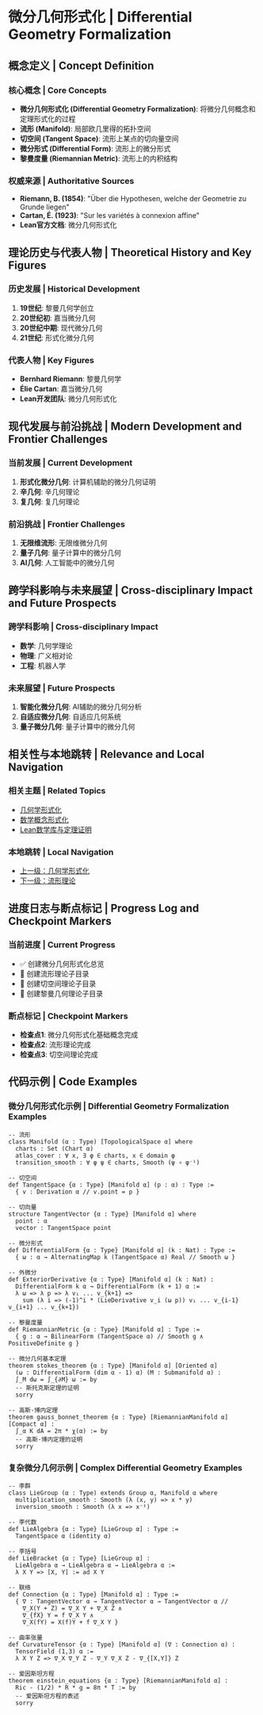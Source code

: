 # 微分几何形式化 | Differential Geometry Formalization

## 概念定义 | Concept Definition

### 核心概念 | Core Concepts

- **微分几何形式化 (Differential Geometry Formalization)**: 将微分几何概念和定理形式化的过程
- **流形 (Manifold)**: 局部欧几里得的拓扑空间
- **切空间 (Tangent Space)**: 流形上某点的切向量空间
- **微分形式 (Differential Form)**: 流形上的微分形式
- **黎曼度量 (Riemannian Metric)**: 流形上的内积结构

### 权威来源 | Authoritative Sources

- **Riemann, B. (1854)**: "Über die Hypothesen, welche der Geometrie zu Grunde liegen"
- **Cartan, É. (1923)**: "Sur les variétés à connexion affine"
- **Lean官方文档**: 微分几何形式化

## 理论历史与代表人物 | Theoretical History and Key Figures

### 历史发展 | Historical Development

1. **19世纪**: 黎曼几何学创立
2. **20世纪初**: 嘉当微分几何
3. **20世纪中期**: 现代微分几何
4. **21世纪**: 形式化微分几何

### 代表人物 | Key Figures

- **Bernhard Riemann**: 黎曼几何学
- **Élie Cartan**: 嘉当微分几何
- **Lean开发团队**: 微分几何形式化

## 现代发展与前沿挑战 | Modern Development and Frontier Challenges

### 当前发展 | Current Development

1. **形式化微分几何**: 计算机辅助的微分几何证明
2. **辛几何**: 辛几何理论
3. **复几何**: 复几何理论

### 前沿挑战 | Frontier Challenges

1. **无限维流形**: 无限维微分几何
2. **量子几何**: 量子计算中的微分几何
3. **AI几何**: 人工智能中的微分几何

## 跨学科影响与未来展望 | Cross-disciplinary Impact and Future Prospects

### 跨学科影响 | Cross-disciplinary Impact

- **数学**: 几何学理论
- **物理**: 广义相对论
- **工程**: 机器人学

### 未来展望 | Future Prospects

1. **智能化微分几何**: AI辅助的微分几何分析
2. **自适应微分几何**: 自适应几何系统
3. **量子微分几何**: 量子计算中的微分几何

## 相关性与本地跳转 | Relevance and Local Navigation

### 相关主题 | Related Topics

- [几何学形式化](../01-总览.md)
- [数学概念形式化](../../01-总览.md)
- [Lean数学库与定理证明](../../../01-总览.md)

### 本地跳转 | Local Navigation

- [上一级：几何学形式化](../01-总览.md)
- [下一级：流形理论](02-流形理论/01-总览.md)

## 进度日志与断点标记 | Progress Log and Checkpoint Markers

### 当前进度 | Current Progress

- ✅ 创建微分几何形式化总览
- 🔄 创建流形理论子目录
- 🔄 创建切空间理论子目录
- 🔄 创建黎曼几何理论子目录

### 断点标记 | Checkpoint Markers

- **检查点1**: 微分几何形式化基础概念完成
- **检查点2**: 流形理论完成
- **检查点3**: 切空间理论完成

## 代码示例 | Code Examples

### 微分几何形式化示例 | Differential Geometry Formalization Examples

```lean
-- 流形
class Manifold (α : Type) [TopologicalSpace α] where
  charts : Set (Chart α)
  atlas_cover : ∀ x, ∃ φ ∈ charts, x ∈ domain φ
  transition_smooth : ∀ φ ψ ∈ charts, Smooth (ψ ∘ φ⁻¹)

-- 切空间
def TangentSpace {α : Type} [Manifold α] (p : α) : Type :=
  { v : Derivation α // v.point = p }

-- 切向量
structure TangentVector {α : Type} [Manifold α] where
  point : α
  vector : TangentSpace point

-- 微分形式
def DifferentialForm {α : Type} [Manifold α] (k : Nat) : Type :=
  { ω : α → AlternatingMap k (TangentSpace α) Real // Smooth ω }

-- 外微分
def ExteriorDerivative {α : Type} [Manifold α] (k : Nat) :
  DifferentialForm k α → DifferentialForm (k + 1) α :=
  λ ω => λ p => λ v₁ ... v_{k+1} => 
    sum (λ i => (-1)^i * (LieDerivative v_i (ω p)) v₁ ... v_{i-1} v_{i+1} ... v_{k+1})

-- 黎曼度量
def RiemannianMetric {α : Type} [Manifold α] : Type :=
  { g : α → BilinearForm (TangentSpace α) // Smooth g ∧ PositiveDefinite g }

-- 微分几何基本定理
theorem stokes_theorem {α : Type} [Manifold α] [Oriented α]
  (ω : DifferentialForm (dim α - 1) α) (M : Submanifold α) :
  ∫_M dω = ∫_{∂M} ω := by
  -- 斯托克斯定理的证明
  sorry

-- 高斯-博内定理
theorem gauss_bonnet_theorem {α : Type} [RiemannianManifold α] [Compact α] :
  ∫_α K dA = 2π * χ(α) := by
  -- 高斯-博内定理的证明
  sorry
```

### 复杂微分几何示例 | Complex Differential Geometry Examples

```lean
-- 李群
class LieGroup (α : Type) extends Group α, Manifold α where
  multiplication_smooth : Smooth (λ (x, y) => x * y)
  inversion_smooth : Smooth (λ x => x⁻¹)

-- 李代数
def LieAlgebra {α : Type} [LieGroup α] : Type :=
  TangentSpace α (identity α)

-- 李括号
def LieBracket {α : Type} [LieGroup α] :
  LieAlgebra α → LieAlgebra α → LieAlgebra α :=
  λ X Y => [X, Y] := ad X Y

-- 联络
def Connection {α : Type} [Manifold α] : Type :=
  { ∇ : TangentVector α → TangentVector α → TangentVector α //
    ∇_X(Y + Z) = ∇_X Y + ∇_X Z ∧
    ∇_{fX} Y = f ∇_X Y ∧
    ∇_X(fY) = X(f)Y + f ∇_X Y }

-- 曲率张量
def CurvatureTensor {α : Type} [Manifold α] (∇ : Connection α) :
  TensorField (1,3) α :=
  λ X Y Z => ∇_X ∇_Y Z - ∇_Y ∇_X Z - ∇_{[X,Y]} Z

-- 爱因斯坦方程
theorem einstein_equations {α : Type} [RiemannianManifold α] :
  Ric - (1/2) * R * g = 8π * T := by
  -- 爱因斯坦方程的表述
  sorry
```
